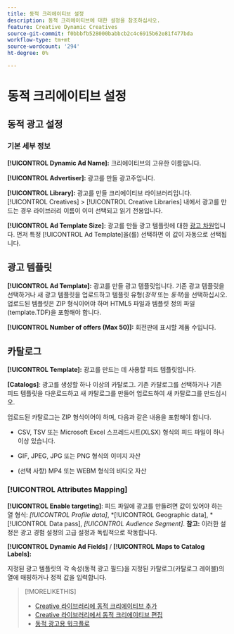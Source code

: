 ```yaml
---
title: 동적 크리에이티브 설정
description: 동적 크리에이티브에 대한 설정을 참조하십시오.
feature: Creative Dynamic Creatives
source-git-commit: f0bbbfb528000babbcb2c4c6915b62e81f477bda
workflow-type: tm+mt
source-wordcount: '294'
ht-degree: 0%

---
```


# 동적 크리에이티브 설정

<!-- add a description -->

<!-- This looks the same for me for either HTML5 type as of 9/24:

## Dynamic ad settings for static HTML5 ads {#dynamic-ad-settings-static-html5}

### Basic Details

**[!UICONTROL Advertiser]:** The advertiser for which to create the ads.

**[!UICONTROL Library]:** The creative library in which to create the ads.

**[!UICONTROL Dynamic Ad Name]:** A unique name for the creative.

**[!UICONTROL Ad Template Size]:** The ad dimensions for the ad template from which to create the ad. If you first select a specific [!UICONTROL Ad Template], then this value is automatically selected.

**[!UICONTROL Ad Template Type]:** The type of ad template from which to create the ad: *[!UICONTROL Static HTML5]* or *[!UICONTROL Dynamic HTML5]*.  If you first select a specific [!UICONTROL Ad Template], then this value is automatically selected.

**[!UICONTROL Ad Template]:** The ad template from which to create the ad.

**[!UICONTROL clickURL]:** A valid landing page URL to which users are redirected when they click the ad.

### [!UICONTROL Attributes Details]

-->

## 동적 광고 설정<!-- for dynamic HTML5 ads {#dynamic-ad-settings-dynamic-html5}-->

<!-- add a description -->

### 기본 세부 정보

**[!UICONTROL Dynamic Ad Name]:** 크리에이티브의 고유한 이름입니다.

**[!UICONTROL Advertiser]:** 광고를 만들 광고주입니다.

**[!UICONTROL Library]:** 광고를 만들 크리에이티브 라이브러리입니다. [!UICONTROL Creatives] > [!UICONTROL Creative Libraries] 내에서 광고를 만드는 경우 라이브러리 이름이 이미 선택되고 읽기 전용입니다.

**[!UICONTROL Ad Template Size]:** 광고를 만들 광고 템플릿에 대한 [광고 차원](/help/creative/creative-libraries/creative-sizes.md)입니다. 먼저 특정 [!UICONTROL Ad Template]을(를) 선택하면 이 값이 자동으로 선택됩니다.

## 광고 템플릿

**[!UICONTROL Ad Template]:** 광고를 만들 광고 템플릿입니다. 기존 광고 템플릿을 선택하거나 새 광고 템플릿을 업로드하고 템플릿 유형(*정적* 또는 *동적*)을 선택하십시오. 업로드된 템플릿은 ZIP 형식이어야 하며 HTML5 파일과 템플릿 정의 파일(template.TDF)을 포함해야 합니다. <!-- Need to add more specs for that -->

**[!UICONTROL Number of offers (Max 50)]:** 회전판에 표시할 제품 수입니다.

## 카탈로그

**[!UICONTROL Template]:** 광고를 만드는 데 사용할 피드 템플릿입니다.

**\[Catalogs\]**: 광고를 생성할 하나 이상의 카탈로그. 기존 카탈로그를 선택하거나 기존 피드 템플릿을 다운로드하고 새 카탈로그를 만들어 업로드하여 새 카탈로그를 만드십시오.

업로드된 카탈로그는 ZIP 형식이어야 하며, 다음과 같은 내용을 포함해야 합니다.

* CSV, TSV 또는 Microsoft Excel 스프레드시트(XLSX) 형식의 피드 파일이 하나 이상 있습니다.<!-- Need to add more specs for that -->

* GIF, JPEG, JPG 또는 PNG 형식의 이미지 자산

* (선택 사항) MP4 또는 WEBM 형식의 비디오 자산

### [!UICONTROL Attributes Mapping]

**[!UICONTROL Enable targeting]**: <!-- "targeting options/filters," but I don't think this means user targeting since that is set in the experience/ad on DSP -->피드 파일에 광고를 만들려면 값이 있어야 하는 열 형식: *[!UICONTROL Profile data]*, *[!UICONTROL Geographic data], *[!UICONTROL Data pass], *[!UICONTROL Audience Segment]*.  **참고:** 이러한 설정은 광고 경험 설정의 고급 설정과 독립적으로 작동합니다.<!-- Clarify what qualifies for each, and explain more -->

**[!UICONTROL Dynamic Ad Fields]** / **[!UICONTROL Maps to Catalog Labels]:**

지정된 광고 템플릿의 각 속성(동적 광고 필드)을 지정된 카탈로그(카탈로그 레이블)의 열에 매핑하거나 정적 값을 입력합니다.

>[!MORELIKETHIS]
>
>* [Creative 라이브러리에 동적 크리에이티브 추가](creative-add-dynamic.md)
>* [Creative 라이브러리에서 동적 크리에이티브 편집](creative-edit-dynamic.md)
>* [동적 광고용 워크플로](/help/creative/introduction/workflow-dynamic-ads.md)
